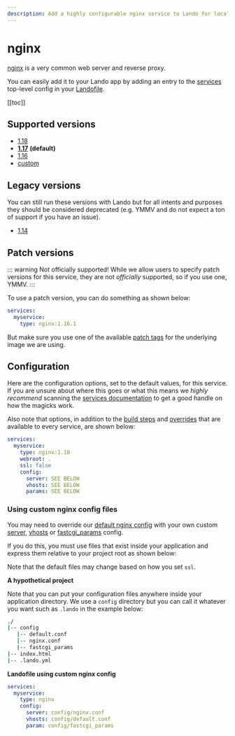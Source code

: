 ```yaml
---
description: Add a highly configurable nginx service to Lando for local development with all the power of Docker and Docker Compose. Learn how to change version, setup SSL, use a custom webroot or use custom Apache config.
---
```


# nginx

[nginx](https://www.nginx.com/resources/wiki/) is a very common web server and reverse proxy.

You can easily add it to your Lando app by adding an entry to the [services](./../config/services.md) top-level config in your [Landofile](./../config/lando.md).

[[toc]]

## Supported versions

*   [1.18](https://hub.docker.com/r/bitnami/nginx)
*   **[1.17](https://hub.docker.com/r/bitnami/nginx)** **(default)**
*   [1.16](https://hub.docker.com/r/bitnami/nginx)
*   [custom](./../config/services.md#advanced)

## Legacy versions

You can still run these versions with Lando but for all intents and purposes they should be considered deprecated (e.g. YMMV and do not expect a ton of support if you have an issue).

*   [1.14](https://hub.docker.com/r/bitnami/nginx)

## Patch versions

::: warning Not officially supported!
While we allow users to specify patch versions for this service, they are not *officially* supported, so if you use one, YMMV.
:::

To use a patch version, you can do something as shown below:

```yaml
services:
  myservice:
    type: nginx:1.16.1
```

But make sure you use one of the available [patch tags](https://hub.docker.com/r/bitnami/nginx) for the underlying image we are using.

## Configuration

Here are the configuration options, set to the default values, for this service. If you are unsure about where this goes or what this means we *highly recommend* scanning the [services documentation](./../config/services.md) to get a good handle on how the magicks work.

Also note that options, in addition to the [build steps](./../config/services.md#build-steps) and [overrides](./../config/services.md#overrides) that are available to every service, are shown below:

```yaml
services:
  myservice:
    type: nginx:1.18
    webroot: .
    ssl: false
    config:
      server: SEE BELOW
      vhosts: SEE BELOW
      params: SEE BELOW
```

### Using custom nginx config files

You may need to override our [default nginx config](https://github.com/lando/lando/tree/master/plugins/lando-services/services/nginx) with your own custom [server](https://www.linode.com/docs/web-servers/nginx/how-to-configure-nginx/), [vhosts](https://www.linode.com/docs/web-servers/nginx/how-to-configure-nginx/) or [fastcgi_params](https://www.nginx.com/resources/wiki/start/topics/examples/full/) config.

If you do this, you must use files that exist inside your application and express them relative to your project root as shown below:

Note that the default files may change based on how you set `ssl`.

**A hypothetical project**

Note that you can put your configuration files anywhere inside your application directory. We use a `config` directory but you can call it whatever you want such as `.lando` in the example below:

```bash
./
|-- config
   |-- default.conf
   |-- nginx.conf
   |-- fastcgi_params
|-- index.html
|-- .lando.yml
```

**Landofile using custom nginx config**

```yaml
services:
  myservice:
    type: nginx
    config:
      server: config/nginx.conf
      vhosts: config/default.conf
      param: config/fastcgi_params
```

<RelatedGuides tag="nginx"/>
